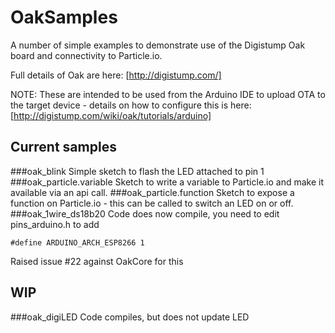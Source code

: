 # OakSamples

A number of simple examples to demonstrate use of the Digistump Oak board and connectivity to Particle.io.

Full details of Oak are here: [http://digistump.com/]

NOTE:
These are intended to be used from the Arduino IDE to upload OTA to the target device - details on how to configure this is here: [http://digistump.com/wiki/oak/tutorials/arduino]

## Current samples

###oak_blink
Simple sketch to flash the LED attached to pin 1
###oak_particle.variable
Sketch to write a variable to Particle.io and make it available via an api call.
###oak_particle.function
Sketch to expose a function on Particle.io - this can be called to switch an LED on or off.
###oak_1wire_ds18b20
Code does now compile, you need to edit pins_arduino.h to add 
```
#define ARDUINO_ARCH_ESP8266 1
```
Raised issue #22 against OakCore for this


## WIP

###oak_digiLED
Code compiles, but does not update LED

